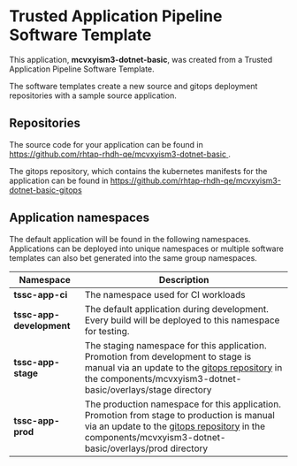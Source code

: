 # Trusted Application Pipeline Software Template

This application, **mcvxyism3-dotnet-basic**, was created from a Trusted Application Pipeline Software Template.

The software templates create a new source and gitops deployment repositories with a sample source application. 

## Repositories

The source code for your application can be found in [https://github.com/rhtap-rhdh-qe/mcvxyism3-dotnet-basic ](https://github.com/rhtap-rhdh-qe/mcvxyism3-dotnet-basic ).
 
The gitops repository, which contains the kubernetes manifests for the application can be found in 
[https://github.com/rhtap-rhdh-qe/mcvxyism3-dotnet-basic-gitops ](https://github.com/rhtap-rhdh-qe/mcvxyism3-dotnet-basic-gitops ) 

## Application namespaces 

The default application will be found in the following namespaces. Applications can be deployed into unique namespaces or multiple software templates can also bet generated into the same group namespaces.  

|  Namespace   |  Description   |  
| -------- | -------- |
| **tssc-app-ci** | The namespace used for CI workloads |
| **tssc-app-development** | The default application during development. Every build will be deployed to this namespace for testing. |
| **tssc-app-stage** | The staging namespace for this application. Promotion from development to stage is manual via an update to the [gitops repository](https://github.com/rhtap-rhdh-qe/mcvxyism3-dotnet-basic-gitops ) in the components/mcvxyism3-dotnet-basic/overlays/stage directory |
| **tssc-app-prod** | The production namespace for this application. Promotion from stage to production is manual via an update to the [gitops repository](https://github.com/rhtap-rhdh-qe/mcvxyism3-dotnet-basic-gitops ) in the components/mcvxyism3-dotnet-basic/overlays/prod directory |